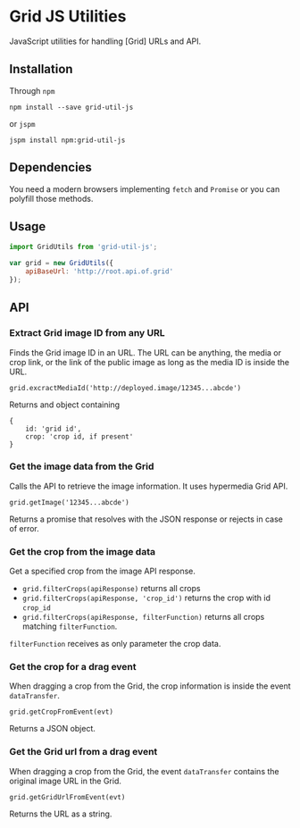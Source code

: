 # Grid JS Utilities

JavaScript utilities for handling [Grid] URLs and API.

## Installation

Through `npm`

```
npm install --save grid-util-js
```

or `jspm`

```
jspm install npm:grid-util-js
```

## Dependencies

You need a modern browsers implementing `fetch` and `Promise` or you can polyfill those methods.

## Usage

```js
import GridUtils from 'grid-util-js';

var grid = new GridUtils({
	apiBaseUrl: 'http://root.api.of.grid'
});
```

## API

### Extract Grid image ID from any URL

Finds the Grid image ID in an URL. The URL can be anything, the media or crop link, or the link of the public image as long as the media ID is inside the URL.

`grid.excractMediaId('http://deployed.image/12345...abcde')`

Returns and object containing

```
{
	id: 'grid id',
	crop: 'crop id, if present'
}
```

### Get the image data from the Grid

Calls the API to retrieve the image information. It uses hypermedia Grid API.

`grid.getImage('12345...abcde')`

Returns a promise that resolves with the JSON response or rejects in case of error.

### Get the crop from the image data

Get a specified crop from the image API response.

* `grid.filterCrops(apiResponse)` returns all crops
* `grid.filterCrops(apiResponse, 'crop_id')` returns the crop with id `crop_id`
* `grid.filterCrops(apiResponse, filterFunction)` returns all crops matching `filterFunction`.

`filterFunction` receives as only parameter the crop data.

### Get the crop for a drag event

When dragging a crop from the Grid, the crop information is inside the event `dataTransfer`.

`grid.getCropFromEvent(evt)`

Returns a JSON object.

### Get the Grid url from a drag event

When dragging a crop from the Grid, the event `dataTransfer` contains the original image URL in the Grid.

`grid.getGridUrlFromEvent(evt)`

Returns the URL as a string.

